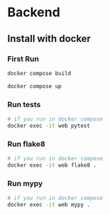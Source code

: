 # Backend
## Install with docker
### First Run
```sh
docker compose build

docker compose up
```

### Run tests

```sh
# if you run in docker compose
docker exec -it web pytest
```

### Run flake8

```sh
# if you run in docker compose
docker exec -it web flake8 .
```

### Run mypy

```sh
# if you run in docker compose
docker exec -it web mypy .
```
